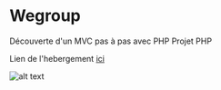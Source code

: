 # Wegroup
Découverte d'un MVC pas à pas avec PHP
Projet PHP 

Lien de l'hebergement [ici](http://vixx.alwaysdata.net/)

![alt text](https://ibb.co/7p8VyDT)
